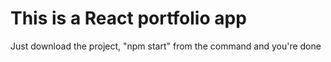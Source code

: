 # This is a React portfolio app
Just download the project, "npm start" from the command and you're done